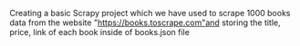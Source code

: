 Creating a basic Scrapy project which we have used to scrape 1000 books data from the website "https://books.toscrape.com"and storing the title, price, link of each book inside of books.json file